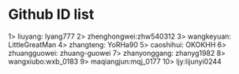 # Github ID list 

1> liuyang: lyang777
2> zhenghongwei:zhw540312
3> wangkeyuan: LittleGreatMan
4> zhangteng: YoRHa90
5> caoshihui: OKOKHH
6> zhuangguowei: zhuang-guowei
7> zhanyonggang: zhanyg1982
8> wangxiubo:wxb_0183
9> maqiangjun:mqj_0177
10> ljy:lijunyi0244
